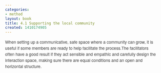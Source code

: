 ```yaml
---
categories:
- method
layout: book
title: 4.1 Supporting the local community
created: 1410174905
---
```

<div style="margin: 0px; padding: 0px; border: 0px; font-family: 'Helvetica Neue', Helvetica, Arial, sans-serif; line-height: 20px; font-size: 13.63636302947998px; vertical-align: baseline; color: rgb(59, 59, 59);"><span style="margin: 0px; padding: 0px; border: 0px; font-family: inherit; font-style: inherit; font-variant: inherit; font-weight: inherit; line-height: inherit; font-size: 13.63636302947998px; vertical-align: baseline;">When setting up a communicative, safe space where a community can grow, it is useful if some members are ready to help facilitate the process.The facilitators often have a good result if they act sensible and empathic and carefully design the interaction space, making sure there are equal conditions and an open and horizontal structure.</span></div>
